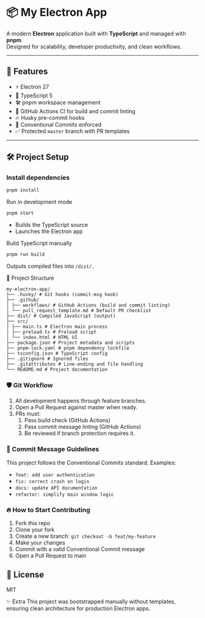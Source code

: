 # 📦 My Electron App

A modern **Electron** application built with **TypeScript** and managed with **pnpm**.  
Designed for scalability, developer productivity, and clean workflows.

---

## 🚀 Features

- ⚡ Electron 27
- 🧹 TypeScript 5
- 🛠 pnpm workspace management
- 🧪 GitHub Actions CI for build and commit linting
- 🔥 Husky pre-commit hooks
- 📝 Conventional Commits enforced
- ✅ Protected `master` branch with PR templates

---

## 🛠 Project Setup

### Install dependencies

```bash
pnpm install
```

Run in development mode

```bash
pnpm start
```

- Builds the TypeScript source
- Launches the Electron app

Build TypeScript manually

```bash
pnpm run build
```

Outputs compiled files into `/dist/.`

📂 Project Structure

```
my-electron-app/
├── .husky/ # Git hooks (commit-msg hook)
├── .github/                    
│ ├── workflows/ # GitHub Actions (build and commit linting)
│ └── pull_request_template.md # Default PR checklist
├── dist/ # Compiled JavaScript (output)
├── src/                         
│ ├── main.ts # Electron main process
│ ├── preload.ts # Preload script
│ └── index.html # HTML UI
├── package.json # Project metadata and scripts
├── pnpm-lock.yaml # pnpm dependency lockfile
├── tsconfig.json # TypeScript config
├── .gitignore # Ignored files
├── .gitattributes # Line-ending and file handling
└── README.md # Project documentation
```

### 🛡 Git Workflow

1. All development happens through feature branches.
2. Open a Pull Request against master when ready.
3. PRs must:
    1. Pass build check (GitHub Actions)
    2. Pass commit message linting (GitHub Actions)
    3. Be reviewed if branch protection requires it.

### 📝 Commit Message Guidelines

This project follows the Conventional Commits standard.
Examples:

- `feat: add user authentication`
- `fix: correct crash on login`
- `docs: update API documentation`
- `refactor: simplify main window logic`

### 🔥 How to Start Contributing

1. Fork this repo
2. Clone your fork
3. Create a new branch:
   `git checkout -b feat/my-feature`
4. Make your changes
5. Commit with a valid Conventional Commit message
6. Open a Pull Request to main

## 📜 License

MIT

✨ Extra
This project was bootstrapped manually without templates, ensuring clean architecture for production Electron apps.